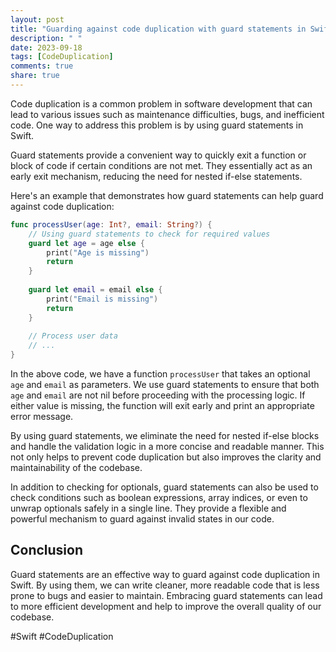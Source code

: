 ```yaml
---
layout: post
title: "Guarding against code duplication with guard statements in Swift"
description: " "
date: 2023-09-18
tags: [CodeDuplication]
comments: true
share: true
---
```


Code duplication is a common problem in software development that can lead to various issues such as maintenance difficulties, bugs, and inefficient code. One way to address this problem is by using guard statements in Swift.

Guard statements provide a convenient way to quickly exit a function or block of code if certain conditions are not met. They essentially act as an early exit mechanism, reducing the need for nested if-else statements.

Here's an example that demonstrates how guard statements can help guard against code duplication:

```swift
func processUser(age: Int?, email: String?) {
    // Using guard statements to check for required values
    guard let age = age else {
        print("Age is missing")
        return
    }
    
    guard let email = email else {
        print("Email is missing")
        return
    }
    
    // Process user data
    // ...
}
```

In the above code, we have a function `processUser` that takes an optional `age` and `email` as parameters. We use guard statements to ensure that both `age` and `email` are not nil before proceeding with the processing logic. If either value is missing, the function will exit early and print an appropriate error message.

By using guard statements, we eliminate the need for nested if-else blocks and handle the validation logic in a more concise and readable manner. This not only helps to prevent code duplication but also improves the clarity and maintainability of the codebase.

In addition to checking for optionals, guard statements can also be used to check conditions such as boolean expressions, array indices, or even to unwrap optionals safely in a single line. They provide a flexible and powerful mechanism to guard against invalid states in our code.

## Conclusion

Guard statements are an effective way to guard against code duplication in Swift. By using them, we can write cleaner, more readable code that is less prone to bugs and easier to maintain. Embracing guard statements can lead to more efficient development and help to improve the overall quality of our codebase.

#Swift #CodeDuplication